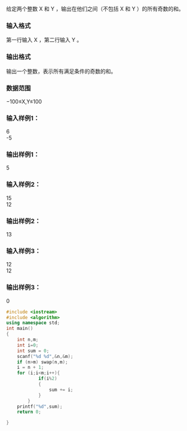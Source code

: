 给定两个整数 X
 和 Y
，输出在他们之间（不包括 X
 和 Y
）的所有奇数的和。

### 输入格式
第一行输入 X
，第二行输入 Y
。

### 输出格式
输出一个整数，表示所有满足条件的奇数的和。

### 数据范围
−100≤X,Y≤100
### 输入样例1：
6  
-5
### 输出样例1：
5
### 输入样例2：
15  
12
### 输出样例2：
13
### 输入样例3：
12  
12
### 输出样例3：
0
```c++
#include <iostream>
#include <algorithm>
using namespace std;
int main()
{
    int n,m;
    int i=0;
    int sum = 0;
    scanf("%d %d",&n,&m);
    if (n>m) swap(n,m);
    i = n + 1;
    for (i;i<m;i++){
            if(i%2) 
            {
                sum += i;
            }
        }
    printf("%d",sum);
    return 0;

}
```
